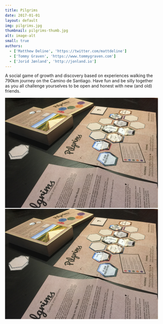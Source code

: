 ```yaml
---
title: Pilgrims
date: 2017-01-01
layout: default
img: pilgrims.jpg
thumbnail: pilgrims-thumb.jpg
alt: image-alt
small: true
authors:
  - ['Matthew Deline', 'https://twitter.com/mattdeline']
  - ['Tommy Graven', 'https://www.tommygraven.com']
  - ['Jorid Jønland', 'http://jonland.io']
---
```


A social game of growth and discovery based on experiences walking the 790km journey on the Camino de Santiago. Have fun and be silly together as you all challenge yourselves to be open and honest with new (and old) friends.

<!-- if you want to use a lightbox for larger images, here is how

-->
<a href="img/portfolio/pilgrims.jpg" data-lightbox="image-1" data-title="My caption"><img src="img/portfolio/pilgrims.jpg"></a>
<a href="img/portfolio/pilgrims.jpg" data-lightbox="image-2" data-title="My caption"><img src="img/portfolio/pilgrims.jpg"></a>

<script>
    lightbox.option({
      'resizeDuration': 200,
      'wrapAround': true
    })
</script>
